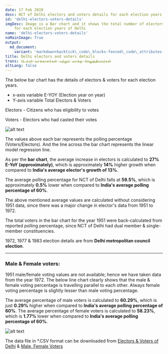 ```yaml
---
date: 17 Feb 2019
desc: NCT of Delhi electors and voters details for each election years
id: 'delhi-electors-voters-details'
imgDesc: Image is a Bar chart and it shows the total number of electors & voters
    for each election years of Delhi 
name: 'delhi-electors-voters-details'
noMainImage: True
output:
  md_document:
    variant: 'markdown+backtick\_code\_blocks-fenced\_code\_attributes-header\_attributes'
title: Delhi electors and voters details
trans: டெல்லி-வாக்காளர்கள்-மற்றும்-வாக்கு-செலுத்தியவர்கள்
altLang: false
---
```


The below bar chart has the details of electors & voters for each
election years.

-   x-axis variable E-YOY (Election year on year)
-   Y-axis variable Total Electors & Voters

Electors - Citizens who has eligibility to votes

Voters - Electors who had casted their votes

<img src="/blogs/delhi-electors-voters-details/figure-markdown/img1.png" alt="alt text" class="blogs_image">
<!-- ![](/blogs/delhi-electors-voters-details/figure-markdown/img1.png) -->

The values above each bar represents the polling percentage
(Voters/Electors). And the line across the bar chart represents the
linear model regression line.

As per the **bar chart**, the average increase in electors is calculated
to **27% E-YoY (approximately)**, which is approximately **14%** higher
growth when compared to **India's average elector's growth of 13%**.

The average polling percentage for NCT of Delhi falls at **59.5%**,
which is approximately **0.5%** lower when compared to **India's average
polling percentage of 60%**.

The above mentioned average values are calculated without considering
1951 data, since there was a major change in elector's data from 1951 to
1972.

The total voters in the bar chart for the year 1951 were back-calculated
from reported polling percentage, since NCT of Delhi had dual member &
single-member constituencies.

1972, 1977 & 1983 election details are from **Delhi metropolitan council
election**.

------------------------------------------------------------------------

### Male & Female voters:

1951 male/female voting values are not available; hence we have taken
data from the year 1972. The below line chart clearly shows that the male
& female voting percentage is travelling parallel to each other. Always
female voting percentage is slightly lesser than male voting percentage.

The average percentage of male voters is calculated to **60.29%**, which
is just **0.29%** higher when compared to **India's average polling
percentage of 60%**. The average percentage of female voters is
calculated to **58.23%**, which is **1.77%** lower when compared to
**India's average polling percentage of 60%**.

<img src="/blogs/delhi-electors-voters-details/figure-markdown/img2.png" alt="alt text" class="blogs_image">
<!-- ![](/blogs/delhi-electors-voters-details/figure-markdown/img2.png) -->

The data file in \*.CSV format can be downloaded from [Electors & Voters of Delhi](http://thedatatalks.in/datas/politics/delhi-electors.csv) & [Male, Female Voters](http://thedatatalks.in/datas/politics/delhi-male-female-electors.csv)

<style>
/* 
  body{
font-family: 'Source Sans Pro', -apple-system, BlinkMacSystemFont, 'Segoe UI', Roboto, 'Helvetica Neue', Arial, sans-serif;
}
 */
</style>